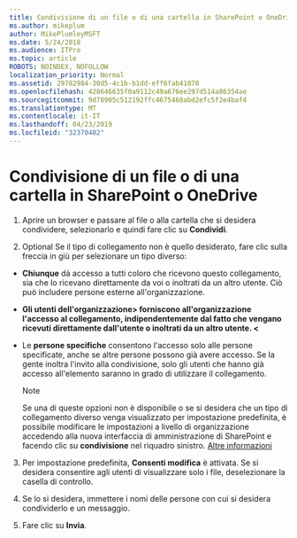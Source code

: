 ```yaml
---
title: Condivisione di un file o di una cartella in SharePoint o OneDrive
ms.author: mikeplum
author: MikePlumleyMSFT
ms.date: 5/24/2018
ms.audience: ITPro
ms.topic: article
ROBOTS: NOINDEX, NOFOLLOW
localization_priority: Normal
ms.assetid: 29782984-30d5-4c1b-b1dd-eff6fab41078
ms.openlocfilehash: 428646635f0a9112c49a676ee297d514a86354ae
ms.sourcegitcommit: 9d78905c512192ffc4675468abd2efc5f2e4baf4
ms.translationtype: MT
ms.contentlocale: it-IT
ms.lasthandoff: 04/23/2019
ms.locfileid: "32370402"
---
```

# <a name="share-a-file-or-folder-in-sharepoint-or-onedrive"></a>Condivisione di un file o di una cartella in SharePoint o OneDrive

1. Aprire un browser e passare al file o alla cartella che si desidera condividere, selezionarlo e quindi fare clic su **Condividi**. 
    
2. Optional Se il tipo di collegamento non è quello desiderato, fare clic sulla freccia in giù per selezionare un tipo diverso:
    
  - **Chiunque** dà accesso a tutti coloro che ricevono questo collegamento, sia che lo ricevano direttamente da voi o inoltrati da un altro utente. Ciò può includere persone esterne all'organizzazione. 
    
  - **Gli utenti dell'organizzazione\> forniscono all'organizzazione l'accesso al collegamento, indipendentemente dal fatto che vengano ricevuti direttamente dall'utente o inoltrati da un altro utente. \<** 
    
  - Le **persone specifiche** consentono l'accesso solo alle persone specificate, anche se altre persone possono già avere accesso. Se la gente inoltra l'invito alla condivisione, solo gli utenti che hanno già accesso all'elemento saranno in grado di utilizzare il collegamento. 
    
    > [!NOTE]
    > Se una di queste opzioni non è disponibile o se si desidera che un tipo di collegamento diverso venga visualizzato per impostazione predefinita, è possibile modificare le impostazioni a livello di organizzazione accedendo alla nuova interfaccia di amministrazione di SharePoint e facendo clic su **condivisione** nel riquadro sinistro. [Altre informazioni](https://go.microsoft.com/fwlink/?linkid=866426)
  
3. Per impostazione predefinita, **Consenti modifica** è attivata. Se si desidera consentire agli utenti di visualizzare solo i file, deselezionare la casella di controllo. 
    
4. Se lo si desidera, immettere i nomi delle persone con cui si desidera condividerlo e un messaggio.
    
5. Fare clic su **Invia**. 
    

